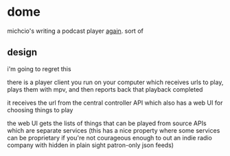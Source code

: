 # dome

michcio's writing a podcast player [again](https://github.com/michcioperz/dom). sort of

## design

i'm going to regret this

there is a player client you run on your computer which receives urls to play, plays them with mpv, and then reports back that playback completed

it receives the url from the central controller API which also has a web UI for choosing things to play

the web UI gets the lists of things that can be played from source APIs which are separate services (this has a nice property where some services can be proprietary if you're not courageous enough to out an indie radio company with hidden in plain sight patron-only json feeds)